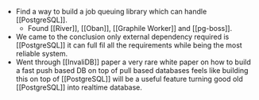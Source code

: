 - Find a way to build a job queuing library which can handle [[PostgreSQL]].
	- Found [[River]], [[Oban]], [[Graphile Worker]] and [[pg-boss]].
- We came to the conclusion only external dependency required is [[PostgreSQL]] it can full fil all the requirements while being the most reliable system.
- Went through [[InvaliDB]] paper a very rare white paper on how to build a fast push based DB on top of pull based databases feels like building this on top of [[PostgreSQL]] will be a useful feature turning good old [[PostgreSQL]] into realtime database.